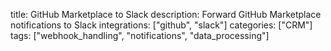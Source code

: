 title: GitHub Marketplace to Slack
description: Forward GitHub Marketplace notifications to Slack
integrations: ["github", "slack"]
categories: ["CRM"]
tags: ["webhook_handling", "notifications", "data_processing"]
